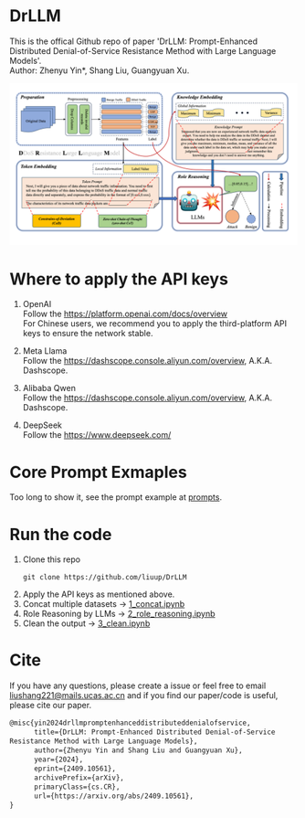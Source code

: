 # DrLLM
This is the offical Github repo of paper 'DrLLM: Prompt-Enhanced Distributed Denial-of-Service Resistance Method with Large Language Models'.  
Author: Zhenyu Yin*, Shang Liu, Guangyuan Xu.  

![Overview](./figs/Overview.png)

# Where to apply the API keys

1. OpenAI  
Follow the https://platform.openai.com/docs/overview  
For Chinese users, we recommend you to apply the third-platform API keys to ensure the network stable.

2. Meta Llama  
Follow the https://dashscope.console.aliyun.com/overview, A.K.A. Dashscope.

1. Alibaba Qwen  
Follow the https://dashscope.console.aliyun.com/overview, A.K.A. Dashscope.

1. DeepSeek  
Follow the https://www.deepseek.com/

# Core Prompt Exmaples
Too long to show it, see the prompt example at [prompts](./prompts.md).

# Run the code
1. Clone this repo  
    ```
    git clone https://github.com/liuup/DrLLM
    ```
2. Apply the API keys as mentioned above.
3. Concat multiple datasets -> [1_concat.ipynb](./1_concat.ipynb)
4. Role Reasoning by LLMs -> [2_role_reasoning.ipynb](./2_role_reasoning.ipynb)
5. Clean the output -> [3_clean.ipynb](./3_clean.ipynb)


# Cite
If you have any questions, please create a issue or feel free to email liushang221@mails.ucas.ac.cn and if you find our paper/code is useful, please cite our paper.
```
@misc{yin2024drllmpromptenhanceddistributeddenialofservice,
      title={DrLLM: Prompt-Enhanced Distributed Denial-of-Service Resistance Method with Large Language Models}, 
      author={Zhenyu Yin and Shang Liu and Guangyuan Xu},
      year={2024},
      eprint={2409.10561},
      archivePrefix={arXiv},
      primaryClass={cs.CR},
      url={https://arxiv.org/abs/2409.10561}, 
}
```
